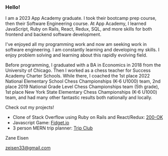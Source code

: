 ### Hello!

I am a 2023 App Academy graduate. I took their bootcamp prep course, then their Software Engineering course. At App Academy, I learned JavaScript, Ruby on Rails, React, Redux, SQL, and more skills for both frontend and backend software development.

I've enjoyed all my programming work and now am seeking work in software engineering. I am constantly learning and developing my skills. I enjoy problem solving and learning about this rapidly evolving field.

Before programming, I graduated with a BA in Economics in 2018 from the University of Chicago. Then I worked as a chess teacher for Success Academy Charter Schools. While there, I coached the 1st place 2022 National Elementary School Chess Championships (K-6 U1000) team, 2nd place 2019 National Grade Level Chess Championships team (5th grade), 1st place New York State Elementary Chess Championships (K-6 U1000) team, and had many other fantastic results both nationally and locally.

Check out my projects! 
- Clone of Stack Overflow using Ruby on Rails and React/Redux: [200-OK](https://github.com/zeisen33/200-OK) 
- Javascript Game: [Fidget.io](https://github.com/zeisen33/Fidget-Spinner-Project) 
- 3 person MERN trip planner: [Trip Club](https://github.com/wtdavis/trip_club) 



Zane Eisen

zeisen33@gmail.com

<!--
**zeisen33/zeisen33** is a ✨ _special_ ✨ repository because its `README.md` (this file) appears on your GitHub profile.

Here are some ideas to get you started:

- 🔭 I’m currently working on ...
- 🌱 I’m currently learning ...
- 👯 I’m looking to collaborate on ...
- 🤔 I’m looking for help with ...
- 💬 Ask me about ...
- 📫 How to reach me: ...
- 😄 Pronouns: ...
- ⚡ Fun fact: ...
-->

